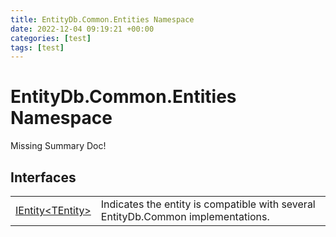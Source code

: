 ```yaml
---
title: EntityDb.Common.Entities Namespace
date: 2022-12-04 09:19:21 +00:00
categories: [test]
tags: [test]
---
```


# EntityDb.Common.Entities Namespace
Missing Summary Doc!
## Interfaces
<table><tr><td><a href='#/posts/dotnet-entitydb-common-entities-ientity`1'>IEntity&lt;TEntity&gt;</a></td><td>
Indicates the entity is compatible with several EntityDb.Common implementations.
</td></tr></table>
